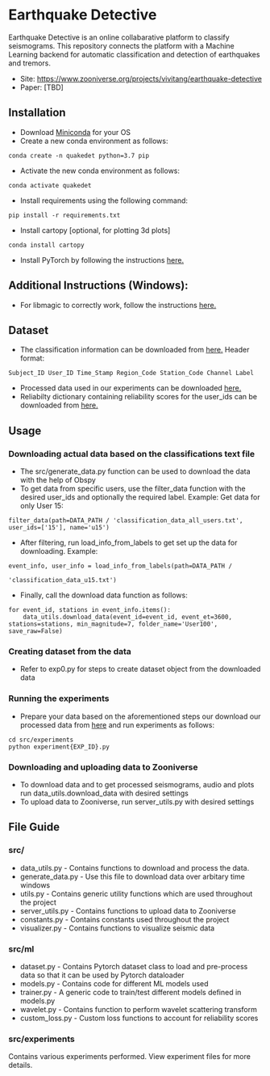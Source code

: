 # Earthquake Detective 
Earthquake Detective is an online collabarative platform to classify seismograms. This repository connects the platform with a Machine Learning backend for automatic classification and detection of earthquakes and tremors. 
<br>
* Site: https://www.zooniverse.org/projects/vivitang/earthquake-detective
* Paper: [TBD]

## Installation 
* Download [Miniconda](https://docs.conda.io/en/latest/miniconda.html) for your OS 
* Create a new conda environment as follows: 
```
conda create -n quakedet python=3.7 pip
```
* Activate the new conda environment as follows: 
```
conda activate quakedet
```
* Install requirements using the following command: 
```
pip install -r requirements.txt
```
* Install cartopy [optional, for plotting 3d plots] 
```
conda install cartopy 
```
* Install PyTorch by following the instructions [here.](https://pytorch.org/get-started/locally/)

## Additional Instructions (Windows): 
* For libmagic to correctly work, follow the instructions [here.](https://github.com/ahupp/python-magic#windows)

## Dataset 
* The classification information can be downloaded from [here.]( https://northwestern.box.com/s/jr5y9nw913z2s2artp84vs7f0b7kb8b8) Header format:
```
Subject_ID User_ID Time_Stamp Region_Code Station_Code Channel Label
``` 

* Processed data used in our experiments can be downloaded [here.](https://northwestern.box.com/s/t270hy8vfyr8s0j1zg9lakjyqec799d4)
* Reliabilty dictionary containing reliability scores for the user_ids can be downloaded from [here.](https://northwestern.box.com/s/vmahgb33x89a22l4z7s6yp5o1pdrpvmz)

## Usage 
### Downloading actual data based on the classifications text file 
 * The src/generate_data.py function can be used to download the data with the help of Obspy 
 * To get data from specific users, use the filter_data function with the desired user_ids and optionally the required label. Example: Get data for only User 15: 
 ```
filter_data(path=DATA_PATH / 'classification_data_all_users.txt', user_ids=['15'], name='u15')
 ```
 * After filtering, run load_info_from_labels to get set up the data for downloading. Example: 
```
event_info, user_info = load_info_from_labels(path=DATA_PATH /
                                                    'classification_data_u15.txt')
```
* Finally, call the download data function as follows: 
```
for event_id, stations in event_info.items():
    data_utils.download_data(event_id=event_id, event_et=3600, stations=stations, min_magnitude=7, folder_name='User100', save_raw=False)
```

### Creating dataset from the data 
* Refer to exp0.py for steps to create dataset object from the downloaded data 

### Running the experiments 
* Prepare your data based on the aforementioned steps our download our processed data from [here](https://northwestern.box.com/s/t270hy8vfyr8s0j1zg9lakjyqec799d4) and run experiments as follows: 
```
cd src/experiments 
python experiment{EXP_ID}.py   
```

### Downloading and uploading data to Zooniverse 
* To download data and to get processed seismograms, audio and plots run data_utils.download_data with desired settings 
* To upload data to Zooniverse, run server_utils.py with desired settings 


## File Guide 
### src/ 
* data_utils.py - Contains functions to download and process the data.
* generate_data.py - Use this file to download data over arbitary time windows 
* utils.py - Contains generic utility functions which are used throughout the project 
* server_utils.py - Contains functions to upload data to Zooniverse 
* constants.py - Contains constants used throughout the project  
* visualizer.py - Contains functions to visualize seismic data 

### src/ml 
* dataset.py - Contains Pytorch dataset class to load and pre-process data so that it can be used by Pytorch dataloader 
* models.py - Contains code for different ML models used 
* trainer.py - A generic code to train/test different models defined in models.py 
* wavelet.py - Contains function to perform wavelet scattering transform 
* custom_loss.py - Custom loss functions to account for reliability scores 

### src/experiments 
Contains various experiments performed. View experiment files for more details. 


